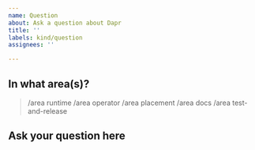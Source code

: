```yaml
---
name: Question
about: Ask a question about Dapr
title: ''
labels: kind/question
assignees: ''

---
```

<!-- If you need to report a security issue please visit https://docs.dapr.io/operations/support/suport-security-issues -->
## In what area(s)?

<!-- Remove the '> ' to select -->

> /area runtime
> /area operator
> /area placement
> /area docs
> /area test-and-release

## Ask your question here
